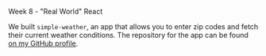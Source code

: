 Week 8 - "Real World" React

We built `simple-weather`, an app that allows you to enter zip codes and fetch
their current weather conditions. The repository for the app can be found [on my
GitHub profile](https://github.com/ksmithbaylor/simple-weather).
